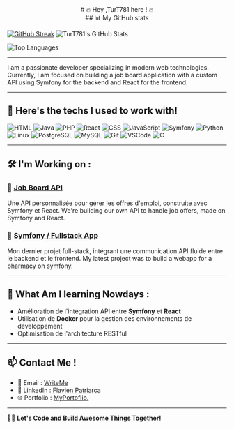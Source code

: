 <div align="center">
# 🔥 Hey ,TurT781 here ! 🔥
</div>


<div align="center">
## 📊 My GitHub stats 
</div>


[![GitHub Streak](https://streak-stats.demolab.com?user=TurT781&theme=radical&exclude_days=Sun%2CSat)](https://git.io/streak-stats) ![TurT781's GitHub Stats](https://github-readme-stats.vercel.app/api?username=TurT781&show_icons=true&theme=radical)

![Top Languages](https://github-readme-stats.vercel.app/api/top-langs/?username=TurT781&layout=compact&theme=radical)


---

I am a passionate developer specializing in modern web technologies. Currently, I am focused on building a job board application with a custom API using Symfony for the backend and React for the frontend.

---

## 🚀 Here's the techs I used to work with!

![HTML](https://img.shields.io/badge/HTML-E34F26?style=for-the-badge&logo=html5&logoColor=white)
![Java](https://img.shields.io/badge/Java-007396?style=for-the-badge&logo=java&logoColor=white)
![PHP](https://img.shields.io/badge/PHP-777BB4?style=for-the-badge&logo=php&logoColor=white)
![React](https://img.shields.io/badge/React-61DAFB?style=for-the-badge&logo=react&logoColor=white)
![CSS](https://img.shields.io/badge/CSS-1572B6?style=for-the-badge&logo=css3&logoColor=white)
![JavaScript](https://img.shields.io/badge/JavaScript-F7DF1E?style=for-the-badge&logo=javascript&logoColor=black)
![Symfony](https://img.shields.io/badge/Symfony-000000?style=for-the-badge&logo=symfony&logoColor=white)
![Python](https://img.shields.io/badge/Python-3776AB?style=for-the-badge&logo=python&logoColor=white)
![Linux](https://img.shields.io/badge/Linux-FCC624?style=for-the-badge&logo=linux&logoColor=black)
![PostgreSQL](https://img.shields.io/badge/PostgreSQL-4169E1?style=for-the-badge&logo=postgresql&logoColor=white)
![MySQL](https://img.shields.io/badge/MySQL-4479A1?style=for-the-badge&logo=mysql&logoColor=white)
![Git](https://img.shields.io/badge/Git-F05032?style=for-the-badge&logo=git&logoColor=white)
![VSCode](https://img.shields.io/badge/Visual%20Studio%20Code-007ACC?style=for-the-badge&logo=visualstudiocode&logoColor=white)
![C](https://img.shields.io/badge/C-A8B400?style=for-the-badge&logo=c&logoColor=white)

---

## 🛠 I'm Working on :

### 📌 [Job Board API](#)
Une API personnalisée pour gérer les offres d'emploi, construite avec Symfony et React.
We're building our own API to handle job offers, made on Symfony and React.

### 📌 [Symfony / Fullstack App](#)
Mon dernier projet full-stack, intégrant une communication API fluide entre le backend et le frontend.
My latest project was to build a webapp for a pharmacy on symfony.


---

## 🌱 What Am I learning Nowdays : 
- Amélioration de l'intégration API entre **Symfony** et **React**
- Utilisation de **Docker** pour la gestion des environnements de développement
- Optimisation de l'architecture RESTful

---

## 📫 Contact Me !
- 📧 Email : [WriteMe](mailto:flavien.patriarca@epitech.eu)
- 💼 LinkedIn : [Flavien Patriarca](https://www.linkedin.com/in/flavien-patriarca-633010255/)
- 🌐 Portfolio : [MyPortoflio.](https://turt781.github.io/MyPortfolio/index.html)

---

👨‍💻 **Let's Code and Build Awesome Things Together!**
